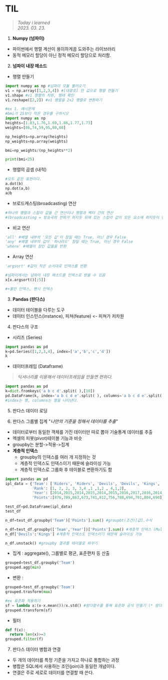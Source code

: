 # **TIL**
>*Today i learned* \
>*2023. 03. 23.*   

1. **Numpy (넘파이)**
- 파이썬에서 행렬 계산이 용이하게끔 도와주는 라이브러리
- 동적 메모리 할당이 아닌 정적 메모리 할당으로 처리함.

2. **넘파이 내장 메소드**

- 행렬 만들기
```python
import numpy as np #넘파이 모듈 불러오기
v1 = np.array([1,2,3,4]) #[대괄호] 안 값으로 행렬 만들기
v1.shape #v1 행렬의 차원, 형태 확인
v1.reshape([2,2]) #v1 행렬을 2x2 행렬로 변환하기

#ex 1. 예시문제
#bmi가 25보다 작은 경우를 구하시오
import numpy as np
heights=[1.83,1.76,1.69,1.86,1.77,1.73]
weights=[86,74,59,95,80,68]

np_heights=np.array(heights)
np_weights=np.array(weights)

bmi=np_weights/(np_heights**2)

print(bmi<25)
```


- 행렬의 곱셈 (내적)
```python
#모두 같은 표현이다.
a.dot(b)
np.dot(a,b)
a@b
```


- 브로드캐스팅(broadcasting) 연산
```python
#하나의 행렬과 스칼라 값들 간 연산이나 행렬과 벡터 간의 연산  
#(broadcasting = 방송국의 전파가 퍼지듯 뒤에 있는 스칼라 값이 모든 요소에 퍼지듯이 연산)
```

- 비교 연산
```python
'all' #배열 내부의 '모든 값'이 참일 때는 True, 아닌 경우 False 
'any' #배열 내부의 값이 '하나라도' 참일 때는 True, 아닌 경우 False 
'where' #배열이 참인 값들을 반환
```

- Array 연산
```python
'argsort' #값이 작은 순서대로 인덱스를 반환

#넘파이에서는 넘파이 내장 메소드를 인덱스로 받을 수 있음
x[x.argsort()[:5]]

#+불린 인덱스, 팬시 인덱스
```

3. **Pandas (판다스)**
- 데이터 테이블을 다루는 도구
- 데이터 인스턴스(instance), 피쳐(feature) <- 피쳐가 저차원

4. 판다스의 구조
- 시리즈 (Series)
```python
import pandas as pd
k=pd.Series([1,2,3,4], index=['a','b','c','d'])
k
```
- 데이터프레임 (Dataframe)
>*딕셔너리를 이용해서 데이터프레임을 만들면 편하다.*
```python
import pandas as pd
k=dict.fromkeys('a b c d'.split( ),[10])
pd.DataFrame(k, index='a b c d e'.split( ), columns='a b c d e'.split( ))
#index는 행, columns는 열을 나타낸다.
```

5. 판다스 데이터 로딩
   
6. 판다스 그룹별 집계 "*나만의 기준을 정해서 데이터를 추출*"
- 데이터로부터 동일한 객체를 가진 데이터만 따로 뽑아 기술통계 데이터를 추출
- 엑셀의 피봇(pivot)테이블 기능과 비슷
- groupby는 분할->적용->집계
- **계층적 인덱스**
  - groupby의 인덱스를 여러 개 지정하는 것
  - 계층적 인덱스도 인덱스이기 때문에 슬라이싱 가능
  - 계층적 인덱스로 그룹화 후 테이블로 변환하기도 함
  
```python
import pandas as pd
ipl_data = {'Team': ['Riders', 'Riders', 'Devils', 'Devils', 'Kings', 'kings', 'Kings', 'Kings', 'Riders', 'Royals', 'Royals', 'Riders'],
            'Rank': [1, 2, 2, 3, 3,4 ,1 ,1,2 , 4,1,2],
            'Year': [2014,2015,2014,2015,2014,2015,2016,2017,2016,2014,2015,2017],
            'Points':[876,789,863,673,741,812,756,788,694,701,804,690]} #딕셔너리 생성

test_df=pd.DataFrame(ipl_data)
test_df

n_df=test_df.groupby('Team')['Points'].sum() #groupbt(조건)[값].수식

n_df=test_df.groupby(['Team','Year'])['Points'].sum() #계층적 인덱스 (MultiIndex)
n_df['Devils':'Kings'] #계층적 인덱스도 인덱스이기 때문에 슬라이싱 가능

n_df.unstack() #groupby 결과를 테이블로 바꾸기
```

- 집계 : aggregate(), 그룹별로 평균, 표준편차 등 산출
```python
grouped=test_df.groupby('Team')
grouped.agg(min)
```
- 변환 : 
```python
grouped=test_df.groupby('Team')
grouped.trasform(max)

#ex 표준화 적용하기
sf = lambda x:(x-x.mean())/x.std() #람다함수를 통해 표준화 공식 만들기 (* 람다한수는 1회성)
grouped.transform(sf)
```
- 필터
```python
def f(x):
  return len(x)>=3
grouped.filter(f)
```

7. 판다스 데이터 병합과 연결
- 두 개의 데이터를 특정 기준을 가지고 하나로 통합하는 과정
- 병합은 SQL에서 사용하는 조인(join)과 동일한 개념이다.
- 연결은 주로 세로로 데이터를 연결할 때 쓴다.
